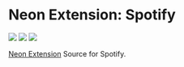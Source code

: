# Neon Extension: Spotify

[![](https://img.shields.io/travis/NeApp/neon-extension-source-spotify/master.svg)](https://travis-ci.org/NeApp/neon-extension-source-spotify) [![](https://img.shields.io/coveralls/github/NeApp/neon-extension-source-spotify/master.svg)](https://coveralls.io/github/NeApp/neon-extension-source-spotify) ![](https://img.shields.io/github/license/NeApp/neon-extension-source-spotify.svg)

[Neon Extension](https://github.com/NeApp/neon-extension) Source for Spotify.
